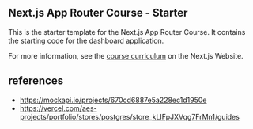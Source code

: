 ## Next.js App Router Course - Starter

This is the starter template for the Next.js App Router Course. It contains the starting code for the dashboard application.

For more information, see the [course curriculum](https://nextjs.org/learn) on the Next.js Website.

## references

- https://mockapi.io/projects/670cd6887e5a228ec1d1950e
- https://vercel.com/aes-projects/portfolio/stores/postgres/store_kLIFpJXVqg7FrMn1/guides

